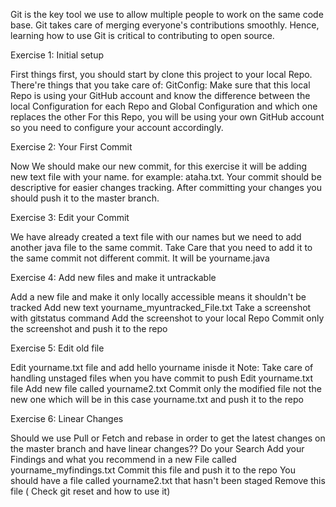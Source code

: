 Git is the key tool we use to allow multiple people to work on the same code base. Git takes care of merging everyone's contributions smoothly. Hence, learning how to use Git is critical to contributing to open source.

Exercise 1: Initial setup

First things first, you should start by clone this project to your local Repo. 
There're things that you take care of:
GitConfig: Make sure that this local Repo is using your GitHub account and know the difference between the local Configuration for each Repo and Global Configuration and which one replaces the other
For this Repo, you will be using your own GitHub account so you need to configure your account accordingly.

Exercise 2: Your First Commit

Now We should make our new commit, for this exercise it will be adding new text file with your name. for example: ataha.txt. Your commit should be descriptive for easier changes tracking.
After committing your changes you should push it to the master branch.

Exercise 3: Edit your Commit

  We have already created a text file with our names but we need to 
  add another java file to the same commit. 
  Take Care that you need to add it to the same commit not different commit.
  It will be yourname.java

Exercise 4: Add new files and make it untrackable

  Add a new file and make it only locally accessible means it shouldn't be tracked
Add new text yourname_myuntracked_File.txt
Take a screenshot with gitstatus command
Add the screenshot to your local Repo
Commit only the screenshot and push it to the repo

Exercise 5: Edit old file

  Edit yourname.txt file and add hello yourname inisde it
  Note: Take care of handling unstaged files when you have commit to push
Edit yourname.txt file
Add new file called yourname2.txt
Commit only the modified file not the new one which will be in this case yourname.txt and push it to the repo

Exercise 6: Linear Changes

  Should we use Pull or Fetch and rebase in order to get the latest changes 
  on the master branch and have linear changes??
Do your Search
Add your Findings and what you recommend in a new File called yourname_myfindings.txt
Commit this file and push it to the repo
You should have a file called yourname2.txt that hasn't been staged
Remove this file ( Check git reset and how to use it)
